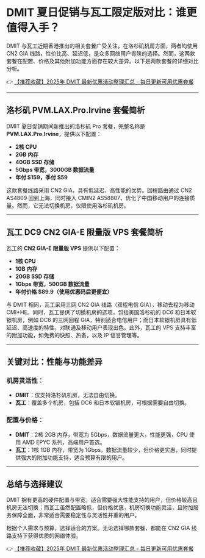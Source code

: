 # DMIT 夏日促销与瓦工限定版对比：谁更值得入手？

DMIT 与瓦工近期香港推出的相关套餐广受关注，在洛杉矶机房方面，两者均使用 CN2 GIA 线路，性价比高、延迟低，是众多网络用户青睐的选择。然而，这两款套餐在配置、价格及其他附加功能方面存在较大差异。以下是两款套餐的详细对比分析。

👉 [【推荐收藏】2025年 DMIT 最新优惠活动整理汇总 - 每日更新可用优惠套餐](https://bit.ly/dmit_coupon)

---

## 洛杉矶 PVM.LAX.Pro.Irvine 套餐简析

DMIT 夏日促销期间新推出的洛杉矶 Pro 套餐，完整名称是 **PVM.LAX.Pro.Irvine**，提供以下配置：

- **2核 CPU**
- **2GB 内存**
- **40GB SSD 存储**
- **5Gbps 带宽，3000GB 数据流量**
- **年付 $159，季付 $59**

这款套餐线路采用 CN2 GIA，具有低延迟、高性能的优势。回程路由通过 CN2 AS4809 回到上海，同时接入 CMIN2 AS58807，优化了中国移动用户的连接质量。然而，它无法切换机房，仅限使用洛杉矶机房。

---

## 瓦工 DC9 CN2 GIA-E 限量版 VPS 套餐简析

瓦工的 **CN2 GIA-E 限量版 VPS** 提供以下配置：

- **1核 CPU**
- **1GB 内存**
- **20GB SSD 存储**
- **1Gbps 带宽，500GB 数据流量**
- **年付价格 $89.9（使用优惠码后更便宜）**

与 DMIT 相同，瓦工采用三网 CN2 GIA 线路（双程电信 GIA），移动去程为移动 CMI+HE。同时，瓦工提供了切换机房的选项，包括美国洛杉矶的 DC6 和日本软银机房，例如 DC6 的三网回程 GIA，特别适合电信用户；而日本软银机房具有低延迟、高速度的特性，对联通及移动用户表现出色。此外，瓦工的 VPS 支持丰富的附加功能，如免费的快照、热备，以及 IP 信誉管理等。

---

## 关键对比：性能与功能差异

### 机房灵活性：
- **DMIT**：仅支持洛杉矶机房，无法自由切换。
- **瓦工**：覆盖多个机房，包括 DC6 和日本软银机房，可根据需要自由切换。

### 配置与价格：
- **DMIT**：2核 2GB 内存，带宽为 5Gbps，数据流量更大，性能更强，CPU 使用 AMD EPYC 系列，高端用户首选。
- **瓦工**：1核 1GB 内存，带宽为 1Gbps，数据流量较少，但价格更实惠，同时提供强大的附加功能支持，适合预算有限的用户。

---

## 总结与选择建议

DMIT 拥有更高的硬件配置与带宽，适合需要强大性能支持的用户，但价格较高且机房无法切换；而瓦工虽然配置略低，但价格优惠，机房切换功能灵活，且附加服务保障全面，非常适合需要稳定性与灵活性并重的用户。

根据个人需求与预算，选择适合的方案。无论选择哪款套餐，都能在 CN2 GIA 线路支持下获得优质的网络体验。

👉 [【推荐收藏】2025年 DMIT 最新优惠活动整理汇总 - 每日更新可用优惠套餐](https://bit.ly/dmit_coupon)
